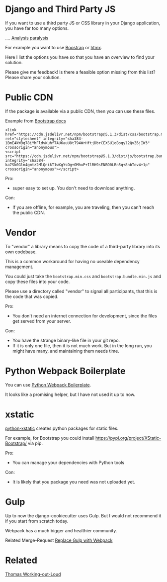 # Django and Third Party JS

If you want to use a third party JS or CSS library in your Django application,
you have far too many options.

.... [Analysis paralysis](https://en.wikipedia.org/wiki/Analysis_paralysis)

For example you want to use [Boostrap](//getbootstrap.com/) or [htmx](//htmx.org).

Here I list the options you have so that you have an overview to find
your solution.

Please give me feedback! Is there a feasible option missing from this list? Please share your solution.

# Public CDN

If the package is available via a public CDN, then you can use these files.

Example from [Bootstrap docs](https://getbootstrap.com/docs/5.1/getting-started/download/#cdn-via-jsdelivr)

```
<link href="https://cdn.jsdelivr.net/npm/bootstrap@5.1.3/dist/css/bootstrap.min.css" rel="stylesheet" integrity="sha384-1BmE4kWBq78iYhFldvKuhfTAU6auU8tT94WrHftjDbrCEXSU1oBoqyl2QvZ6jIW3" crossorigin="anonymous">
<script src="https://cdn.jsdelivr.net/npm/bootstrap@5.1.3/dist/js/bootstrap.bundle.min.js" integrity="sha384-ka7Sk0Gln4gmtz2MlQnikT1wXgYsOg+OMhuP+IlRH9sENBO0LRn5q+8nbTov4+1p" crossorigin="anonymous"></script>
```

Pro:

* super easy to set up. You don't need to download anything.

Con:

* If you are offline, for example, you are traveling, then you can't reach the public CDN.

# Vendor

To "vendor" a library means to copy the code of a third-party library into its own codebase.

This is a common workaround for having no useable dependency management.

You could just take the `bootstrap.min.css` and `bootstrap.bundle.min.js` and copy these
files into your code.

Please use a directory called "vendor" to signal all participants, that this is the code that was copied.

Pro:

* You don't need an internet connection for development, since the files get served from your server.

Con:

* You have the strange binary-like file in your git repo.
* If it is only one file, then it is not much work. But in the long run, you might have many, and maintaining them needs time.

# Python Webpack Boilerplate

You can use [Python Webpack Boilerplate](https://github.com/AccordBox/python-webpack-boilerplate).

It looks like a promising helper, but I have not used it up to now.



# xstatic

[python-xstatic](//xstatic.readthedocs.io/en/latest/) creates python packages for static files.
 
For example, for Bootstrap you could install https://pypi.org/project/XStatic-Bootstrap/ via pip.

Pro:

* You can manage your dependencies with Python tools

Con:

* It is likely that you package you need was not uploaded yet.

# Gulp

Up to now the django-cookiecutter uses Gulp. But I would not recommend it if you start from scratch today.

Webpack has a much bigger and healthier community.

Related Merge-Request [Replace Gulp with Webpack](https://github.com/cookiecutter/cookiecutter-django/pull/3106)


# Related

[Thomas Working-out-Loud](//github.com/guettli/wol)

